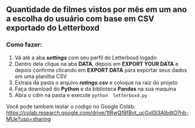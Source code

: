 ## Quantidade de filmes vistos por mês em um ano a escolha do usuário com base em CSV exportado do Letterboxd

### Como fazer:

1. Vá até a aba **_settings_** com seu perfil do Letterboxd logado
2. Dentro dela clique na aba **DATA**, depois em **EXPORT YOUR DATA** e depois confirme clicando em **EXPORT DATA** para exportar seus dados em uma planilha CSV
3. Extraia da pasta o arquivo **_ratings.csv_** e coloque na raiz do projeto
4. Faça download do **Python** e da biblioteca **Pandas** na sua maquina
5. Abra o cdm na pasta e execute `python  letterboxd.py`

Você pode tambem testar o codigo no Google Colab:
https://colab.research.google.com/drive/1tRwQf8fBvt_ucGxI0l3AlbdtO7nb-MUe?usp=sharing
